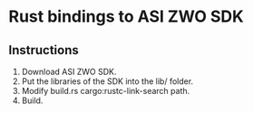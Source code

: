 Rust bindings to ASI ZWO SDK
============================

Instructions
------------

1. Download ASI ZWO SDK.
2. Put the libraries of the SDK into the lib/ folder.
3. Modify build.rs cargo:rustc-link-search path.
4. Build.



